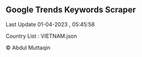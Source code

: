 

## Google Trends Keywords Scraper 
 
Last Update 01-04-2023 , 05:45:58

Country List :
VIETNAM.json



© Abdul Muttaqin 
